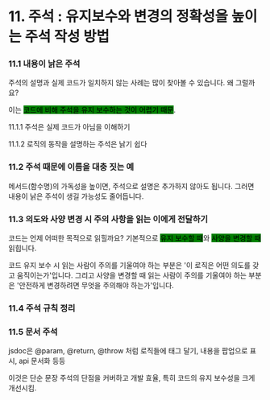 # 11. 주석 : 유지보수와 변경의 정확성을 높이는 주석 작성 방법

### 11.1 내용이 낡은 주석

주석의 설명과 실제 코드가 일치하지 않는 사례는 많이 찾아볼 수 있습니다. 왜 그럴까요?

이는 <mark style="background-color:green;">코드에 비해 주석을 유지 보수하는 것이 어렵기 때문</mark>.



11.1.1 주석은 실제 코드가 아님을 이해하기

11.1.2 로직의 동작을 설명하는 주석은 낡기 쉽다



### 11.2 주석 때문에 이름을 대충 짓는 예

메서드(함수명)의 가독성을 높이면, 주석으로 설명은 추가하지 않아도 됩니다. 그러면 내용이 낡은 주석이 생길 가능성도 줄어듭니다.



### 11.3 의도와 사양 변경 시 주의 사항을 읽는 이에게 전달하기

코드는 언제 어떠한 목적으로 읽힐까요? 기본적으로 <mark style="background-color:green;">유지 보수할 때</mark>와 <mark style="background-color:green;">사양을 변경할 때</mark> 읽힙니다.



코드 유지 보수 시 읽는 사람이 주의를 기울여야 하는 부분은 '이 로직은 어떤 의도를 갖고 움직이는가'입니다. 그리고 사양을 변경할 때 읽는 사람이 주의를 기울여야 하는 부분은 '안전하게 변경하려면 무엇을 주의해야 하는가'입니다.



### 11.4 주석 규칙 정리



### 11.5 문서 주석

jsdoc은 @param, @return, @throw 처럼 로직들에 태그 달기, 내용을 팝업으로 표시, api 문서화 등등

이것은 단순 문장 주석의 단점을 커버하고 개발 효율, 특히 코드의 유지 보수성을 크게 개선시킴.

